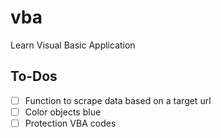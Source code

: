 # vba
Learn Visual Basic Application

<h2> To-Dos</h2>

- [ ] Function to scrape data based on a target url
- [ ] Color objects blue
- [ ] Protection VBA codes
